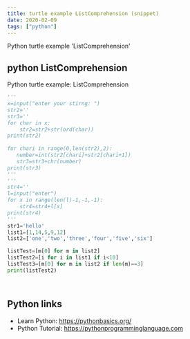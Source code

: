 ```yaml
---
title: turtle example ListComprehension (snippet)
date: 2020-02-09
tags: ["python"]
---
```

Python turtle example 'ListComprehension'


## python ListComprehension

Python turtle example: ListComprehension

```python
'''
x=input("enter your stirng: ")
str2=''
str3=''
for char in x:
    str2=str2+str(ord(char))
print(str2)
    
for chari in range(0,len(str2),2):
   number=int(str2[chari]+str2[chari+1])
   str3=str3+chr(number)
print(str3)
'''
'''
str4=''
l=input("enter")
for x in range(len(l)-1,-1,-1):
    str4=str4+l[x]
print(str4)
'''
str1='hello'
list1=[1,14,5,9,12]
list2=['one','two','three','four','five','six']

listTest=[m[0] for m in list2]
listTest2=[i for i in list1 if i<10]
listTest3=[m[0] for m in list2 if len(m)==3]
print(listTest2)




```

## Python links

- Learn Python: https://pythonbasics.org/
- Python Tutorial: https://pythonprogramminglanguage.com
